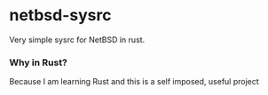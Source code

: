 # netbsd-sysrc
Very simple sysrc for NetBSD in rust.

### Why in Rust?

Because I am learning Rust and this is a self imposed, useful project
